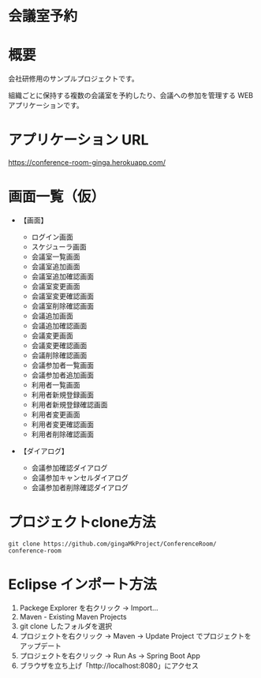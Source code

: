 # 会議室予約
# 概要
会社研修用のサンプルプロジェクトです。

組織ごとに保持する複数の会議室を予約したり、会議への参加を管理する WEB アプリケーションです。

# アプリケーション URL
https://conference-room-ginga.herokuapp.com/

# 画面一覧（仮）
- 【画面】
  - ログイン画面
  - スケジューラ画面
  - 会議室一覧画面
  - 会議室追加画面
  - 会議室追加確認画面
  - 会議室変更画面
  - 会議室変更確認画面
  - 会議室削除確認画面
  - 会議追加画面
  - 会議追加確認画面
  - 会議変更画面
  - 会議変更確認画面
  - 会議削除確認画面
  - 会議参加者一覧画面
  - 会議参加者追加画面
  - 利用者一覧画面
  - 利用者新規登録画面
  - 利用者新規登録確認画面
  - 利用者変更画面
  - 利用者変更確認画面
  - 利用者削除確認画面
 
- 【ダイアログ】
  - 会議参加確認ダイアログ
  - 会議参加キャンセルダイアログ
  - 会議参加者削除確認ダイアログ
 
# プロジェクトclone方法
~~~
git clone https://github.com/gingaMkProject/ConferenceRoom/ conference-room
~~~

# Eclipse インポート方法
1. Packege Explorer を右クリック → Import...
2. Maven - Existing Maven Projects
3. git clone したフォルダを選択
4. プロジェクトを右クリック → Maven → Update Project でプロジェクトをアップデート
5. プロジェクトを右クリック → Run As → Spring Boot App
6. ブラウザを立ち上げ「http://localhost:8080」にアクセス
